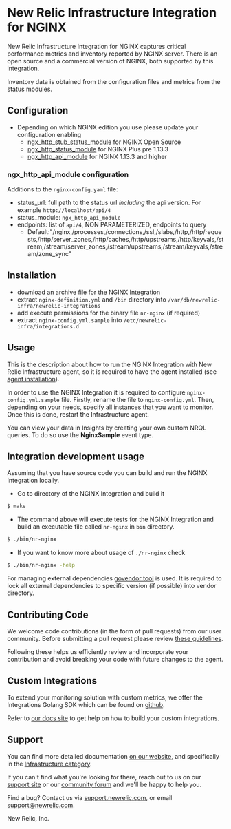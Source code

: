 # New Relic Infrastructure Integration for NGINX
New Relic Infrastructure Integration for NGINX captures critical performance metrics and inventory reported by NGINX server. There is an open source and a commercial version of NGINX, both supported by this integration.

Inventory data is obtained from the configuration files and metrics from the status modules.

<!---
See [metrics]() or [inventory]() for more details about collected data and review [dashboard]() in order to know how the data is presented.
--->

## Configuration
* Depending on which NGINX edition you use please update your configuration enabling
  * [ngx_http_stub_status_module](http://nginx.org/en/docs/http/ngx_http_stub_status_module.html) for NGINX Open Source
  * [ngx_http_status_module](http://nginx.org/en/docs/http/ngx_http_status_module.html) for NGINX Plus pre 1.13.3
  * [ngx_http_api_module](http://nginx.org/en/docs/http/ngx_http_api_module.html) for NGINX 1.13.3 and higher
  
### ngx_http_api_module configuration
Additions to the `nginx-config.yaml` file:
* status_url: full path to the status url _including_ the api version. For example `http://localhost/api/4`
* status_module: `ngx_http_api_module`
* endpoints: list of `api/4`, NON PARAMETERIZED, endpoints to query
  * Default:"/nginx,/processes,/connections,/ssl,/slabs,/http,/http/requests,/http/server_zones,/http/caches,/http/upstreams,/http/keyvals,/stream,/stream/server_zones,/stream/upstreams,/stream/keyvals,/stream/zone_sync" 

## Installation
* download an archive file for the NGINX Integration
* extract `nginx-definition.yml` and `/bin` directory into `/var/db/newrelic-infra/newrelic-integrations`
* add execute permissions for the binary file `nr-nginx` (if required)
* extract `nginx-config.yml.sample` into `/etc/newrelic-infra/integrations.d`

## Usage
This is the description about how to run the NGINX Integration with New Relic Infrastructure agent, so it is required to have the agent installed (see [agent installation](https://docs.newrelic.com/docs/infrastructure/new-relic-infrastructure/installation/install-infrastructure-linux)).

In order to use the NGINX Integration it is required to configure `nginx-config.yml.sample` file. Firstly, rename the file to `nginx-config.yml`. Then, depending on your needs, specify all instances that you want to monitor. Once this is done, restart the Infrastructure agent.

You can view your data in Insights by creating your own custom NRQL queries. To do so use the **NginxSample** event type.

## Integration development usage
Assuming that you have source code you can build and run the NGINX Integration locally.

* Go to directory of the NGINX Integration and build it
```bash
$ make
```
* The command above will execute tests for the NGINX Integration and build an executable file called `nr-nginx` in `bin` directory.
```bash
$ ./bin/nr-nginx
```
* If you want to know more about usage of `./nr-nginx` check
```bash
$ ./bin/nr-nginx -help
```

For managing external dependencies [govendor tool](https://github.com/kardianos/govendor) is used. It is required to lock all external dependencies to specific version (if possible) into vendor directory.

## Contributing Code

We welcome code contributions (in the form of pull requests) from our user
community. Before submitting a pull request please review [these guidelines](https://github.com/newrelic/nri-nginx/blob/master/CONTRIBUTING.md).

Following these helps us efficiently review and incorporate your contribution
and avoid breaking your code with future changes to the agent.

## Custom Integrations

To extend your monitoring solution with custom metrics, we offer the Integrations
Golang SDK which can be found on [github](https://github.com/newrelic/infra-integrations-sdk).

Refer to [our docs site](https://docs.newrelic.com/docs/infrastructure/integrations-sdk/get-started/intro-infrastructure-integrations-sdk)
to get help on how to build your custom integrations.

## Support

You can find more detailed documentation [on our website](http://newrelic.com/docs),
and specifically in the [Infrastructure category](https://docs.newrelic.com/docs/infrastructure).

If you can't find what you're looking for there, reach out to us on our [support
site](http://support.newrelic.com/) or our [community forum](http://forum.newrelic.com)
and we'll be happy to help you.

Find a bug? Contact us via [support.newrelic.com](http://support.newrelic.com/),
or email support@newrelic.com.

New Relic, Inc.
